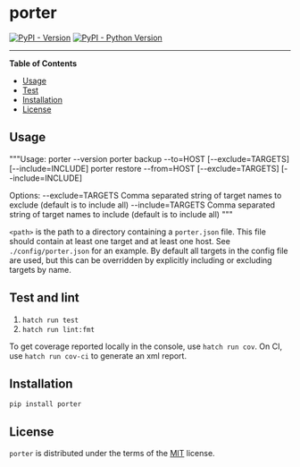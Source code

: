 # porter

[![PyPI - Version](https://img.shields.io/pypi/v/porter.svg)](https://pypi.org/project/porter)
[![PyPI - Python Version](https://img.shields.io/pypi/pyversions/porter.svg)](https://pypi.org/project/porter)

-----

**Table of Contents**

- [Usage](#usage)
- [Test](#test-and-lint)
- [Installation](#installation)
- [License](#license)

## Usage

"""Usage:
  porter --version
  porter backup <path> --to=HOST [--exclude=TARGETS] [--include=INCLUDE]
  porter restore <path> --from=HOST [--exclude=TARGETS] [--include=INCLUDE]

Options:
  --exclude=TARGETS  Comma separated string of target names to exclude (default is to include all)
  --include=TARGETS  Comma separated string of target names to include (default is to include all)
"""

`<path>` is the path to a directory containing a `porter.json` file. This file should contain at least one target 
and at least one host. See `./config/porter.json` for an example. By default all targets in the config file are used, 
but this can be overridden by explicitly including or excluding targets by name.

## Test and lint

1. `hatch run test`
2. `hatch run lint:fmt`

To get coverage reported locally in the console, use `hatch run cov`. 
On CI, use `hatch run cov-ci` to generate an xml report.

## Installation

```console
pip install porter
```

## License

`porter` is distributed under the terms of the [MIT](https://spdx.org/licenses/MIT.html) license.
